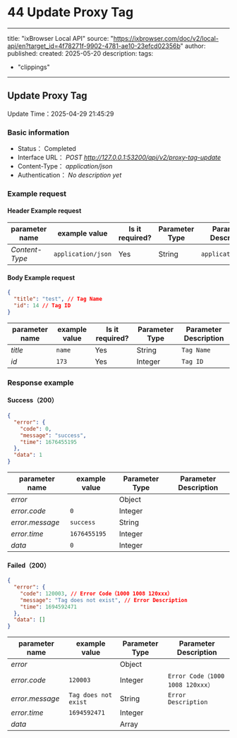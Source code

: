 # 44 Update Proxy Tag

---
title: "ixBrowser Local API"
source: "https://ixbrowser.com/doc/v2/local-api/en?target_id=4f78271f-9902-4781-ae10-23efcd02356b"
author:
published:
created: 2025-05-20
description:
tags:
  - "clippings"
---

## Update Proxy Tag

Update Time：2025-04-29 21:45:29

### Basic information

- Status： Completed
- Interface URL： *POST* *http://127.0.0.1:53200/api/v2/proxy-tag-update*
- Content-Type： *application/json*
- Authentication： *No description yet*

### Example request

#### Header Example request

| parameter name | example value | Is it required? | Parameter Type | Parameter Description |
| --- | --- | --- | --- | --- |
| *Content-Type* | `application/json` | Yes | String | `application/json` |

#### Body Example request

```json
{
  "title": "test", // Tag Name
  "id": 14 // Tag ID
}
```

| parameter name | example value | Is it required? | Parameter Type | Parameter Description |
| --- | --- | --- | --- | --- |
| *title* | `name` | Yes | String | `Tag Name` |
| *id* | `173` | Yes | Integer | `Tag ID` |

### Response example

#### Success（200）

```json
{
  "error": {
    "code": 0,
    "message": "success",
    "time": 1676455195
  },
  "data": 1
}
```

| parameter name | example value | Parameter Type | Parameter Description |
| --- | --- | --- | --- |
| *error* |  | Object |  |
| *error.code* | `0` | Integer |  |
| *error.message* | `success` | String |  |
| *error.time* | `1676455195` | Integer |  |
| *data* | `0` | Integer |  |

#### Failed（200）

```json
{
  "error": {
    "code": 120003, // Error Code（1000 1008 120xxx）
    "message": "Tag does not exist", // Error Description
    "time": 1694592471
  },
  "data": []
}
```

| parameter name | example value | Parameter Type | Parameter Description |
| --- | --- | --- | --- |
| *error* |  | Object |  |
| *error.code* | `120003` | Integer | `Error Code（1000 1008 120xxx）` |
| *error.message* | `Tag does not exist` | String | `Error Description` |
| *error.time* | `1694592471` | Integer |  |
| *data* |  | Array |  |
